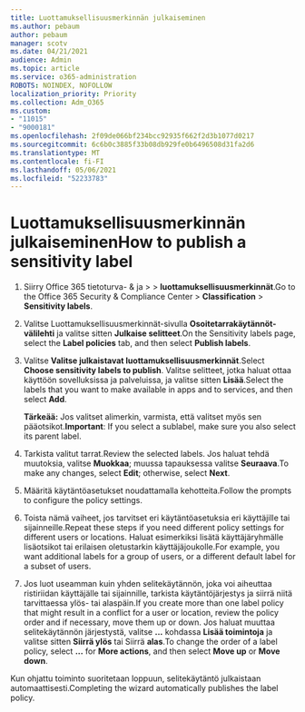 ```yaml
---
title: Luottamuksellisuusmerkinnän julkaiseminen
ms.author: pebaum
author: pebaum
manager: scotv
ms.date: 04/21/2021
audience: Admin
ms.topic: article
ms.service: o365-administration
ROBOTS: NOINDEX, NOFOLLOW
localization_priority: Priority
ms.collection: Adm_O365
ms.custom:
- "11015"
- "9000181"
ms.openlocfilehash: 2f09de066bf234bcc92935f662f2d3b1077d0217
ms.sourcegitcommit: 6c6b0c3885f33b08db929fe0b6496508d31fa2d6
ms.translationtype: MT
ms.contentlocale: fi-FI
ms.lasthandoff: 05/06/2021
ms.locfileid: "52233783"
---
```

# <a name="how-to-publish-a-sensitivity-label"></a><span data-ttu-id="ba295-102">Luottamuksellisuusmerkinnän julkaiseminen</span><span class="sxs-lookup"><span data-stu-id="ba295-102">How to publish a sensitivity label</span></span>

1. <span data-ttu-id="ba295-103">Siirry Office 365 tietoturva- & ja >   >  **luottamuksellisuusmerkinnät**.</span><span class="sxs-lookup"><span data-stu-id="ba295-103">Go to the Office 365 Security & Compliance Center > **Classification** > **Sensitivity labels**.</span></span>

1. <span data-ttu-id="ba295-104">Valitse Luottamuksellisuusmerkinnät-sivulla **Osoitetarrakäytännöt-välilehti** ja valitse sitten **Julkaise selitteet**.</span><span class="sxs-lookup"><span data-stu-id="ba295-104">On the Sensitivity labels page, select the **Label policies** tab, and then select **Publish labels**.</span></span>

1. <span data-ttu-id="ba295-105">Valitse **Valitse julkaistavat luottamuksellisuusmerkinnät**.</span><span class="sxs-lookup"><span data-stu-id="ba295-105">Select **Choose sensitivity labels to publish**.</span></span> <span data-ttu-id="ba295-106">Valitse selitteet, jotka haluat ottaa käyttöön sovelluksissa ja palveluissa, ja valitse sitten **Lisää**.</span><span class="sxs-lookup"><span data-stu-id="ba295-106">Select the labels that you want to make available in apps and to services, and then select **Add**.</span></span>

    <span data-ttu-id="ba295-107">**Tärkeää:** Jos valitset alimerkin, varmista, että valitset myös sen pääotsikot.</span><span class="sxs-lookup"><span data-stu-id="ba295-107">**Important**: If you select a sublabel, make sure you also select its parent label.</span></span>

1. <span data-ttu-id="ba295-108">Tarkista valitut tarrat.</span><span class="sxs-lookup"><span data-stu-id="ba295-108">Review the selected labels.</span></span> <span data-ttu-id="ba295-109">Jos haluat tehdä muutoksia, valitse **Muokkaa**; muussa tapauksessa valitse **Seuraava**.</span><span class="sxs-lookup"><span data-stu-id="ba295-109">To make any changes, select **Edit**; otherwise, select **Next**.</span></span>

1. <span data-ttu-id="ba295-110">Määritä käytäntöasetukset noudattamalla kehotteita.</span><span class="sxs-lookup"><span data-stu-id="ba295-110">Follow the prompts to configure the policy settings.</span></span>

1. <span data-ttu-id="ba295-111">Toista nämä vaiheet, jos tarvitset eri käytäntöasetuksia eri käyttäjille tai sijainneille.</span><span class="sxs-lookup"><span data-stu-id="ba295-111">Repeat these steps if you need different policy settings for different users or locations.</span></span> <span data-ttu-id="ba295-112">Haluat esimerkiksi lisätä käyttäjäryhmälle lisäotsikot tai erilaisen oletustarkin käyttäjäjoukolle.</span><span class="sxs-lookup"><span data-stu-id="ba295-112">For example, you want additional labels for a group of users, or a different default label for a subset of users.</span></span>

1. <span data-ttu-id="ba295-113">Jos luot useamman kuin yhden selitekäytännön, joka voi aiheuttaa ristiriidan käyttäjälle tai sijainnille, tarkista käytäntöjärjestys ja siirrä niitä tarvittaessa ylös- tai alaspäin.</span><span class="sxs-lookup"><span data-stu-id="ba295-113">If you create more than one label policy that might result in a conflict for a user or location, review the policy order and if necessary, move them up or down.</span></span> <span data-ttu-id="ba295-114">Jos haluat muuttaa selitekäytännön järjestystä, valitse **...** kohdassa **Lisää toimintoja** ja valitse sitten **Siirrä ylös** tai Siirrä **alas**.</span><span class="sxs-lookup"><span data-stu-id="ba295-114">To change the order of a label policy, select **...** for **More actions**, and then select **Move up** or **Move down**.</span></span>

<span data-ttu-id="ba295-115">Kun ohjattu toiminto suoritetaan loppuun, selitekäytäntö julkaistaan automaattisesti.</span><span class="sxs-lookup"><span data-stu-id="ba295-115">Completing the wizard automatically publishes the label policy.</span></span>